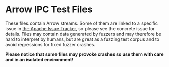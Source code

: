 # Arrow IPC Test Files
These files contain Arrow streams. Some of them are linked to a specific issue
in [the Apache Issue Tracker](https://issues.apache.org/), so please see the
concrete issue for details. Files may contain data generated by fuzzers and may
therefore be hard to interpret by humans, but are great as a fuzzing test
corpus and to avoid regressions for fixed fuzzer crashes.

**Please notice that some files may provoke crashes so use them with care and in an isolated environment!**
